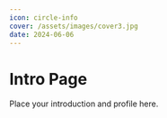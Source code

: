 ```yaml
---
icon: circle-info
cover: /assets/images/cover3.jpg
date: 2024-06-06
---
```


# Intro Page

Place your introduction and profile here.
